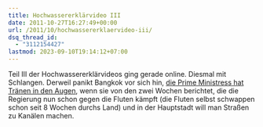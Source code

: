 ```yaml
---
title: Hochwassererklärvideo III
date: 2011-10-27T16:27:49+00:00
url: /2011/10/hochwassererklaervideo-iii/
dsq_thread_id:
  - "3112154427"
lastmod: 2023-09-10T19:14:12+07:00
---
```

<div class="media movie">
</div>

Teil <span class="caps">III</span> der Hochwassererklärvideos ging gerade online. Diesmal mit Schlangen. Derweil panikt Bangkok vor sich hin, [die Prime Ministress hat Tränen in den Augen][1], wenn sie von den zwei Wochen berichtet, die die Regierung nun schon gegen die Fluten kämpft (die Fluten selbst schwappen schon seit 8 Wochen durchs Land) und in der Hauptstadt will man Straßen zu Kanälen machen.

 [1]: http://www.mcot.net/cfcustom/cache_page/286084.html
